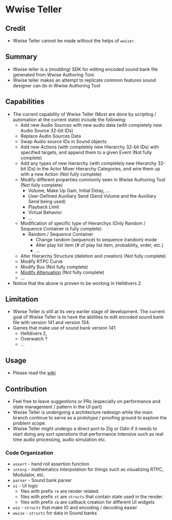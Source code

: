 # Wwise Teller

## Credit

- Wwise Teller cannot be made without the helps of `wwiser`.

## Summary

- Wwise teller is a (modding) SDK for editing encoded sound bank file generated 
from Wwise Authoring Tool. 
- Wwise teller makes an attempt to replicate common features sound designer can 
do in Wwise Authoring Tool

## Capabilities

- The current capability of Wwise Teller (Most are done by scripting / automation at the current state) include the following:
    - Add new Audio Sources with new audio data (with completely new Audio Source 32-bit IDs)
    - Replace Audio Sources Data
    - Swap Audio source IDs in Sound objects
    - Add new Actions (with completely new Hierarchy 32-bit IDs) with specified targets, and append them to a
    given Event (Not fully complete)
    - Add any types of new hierarchy (with completely new Hierarchy 32-bit IDs) in the Actor Mixer Hierarchy Categories,
    and wire them up with a new Action (Not fully complete)
    - Modify different properties commonly seen in Wwise Authoring Tool (Not fully complete)
        - Volume, Make Up Gain, Initial Delay, ...
        - User-Defined Auxiliary Send (Send Volume and the Auxiliary Send being used)
        - Playback Limit
        - Virtual Behavior
        - ...
    - Modification of specific type of Hierarchys (Only Random / Sequence Container is fully complete)
        - Random / Sequence Container
            - Change random (sequence) to sequence (random) mode
            - Alter play list item (# of play list item, probability, order, etc.)
            - ...
    - Alter Hierarchy Structure (deletion and creation) (Not fully complete)
    - Modify RTPC Curve
    - Modify Bus (Not fully complete)
    - [Modify Attenuation](https://youtu.be/Gb2qdMVpG-U) (Not fully complete)
    - ...
- Notice that the above is proven to be working in Helldivers 2.

## Limitation

- Wwise Teller is still at its very eariler stage of development. The current 
goal of Wwise Teller is to have the abilities to edit encoded sound bank file 
with version 141 and version 154.
- Games that make use of sound bank version 141:
  - Helldivers 2,
  - Overwatch ?
  - ...

## Usage

- Please read the [wiki](https://github.com/Dekr0/wwise-teller/wiki)

## Contribution

- Feel free to leave suggestions or PRs (especially on performance and state 
management / pattern in the UI part)
- Wwise Teller is undergoing a architecture redesign while the main branch continue
to serve as a prototype / proofing ground to explore the problem scope. 
- Wwise Teller might undergo a direct port to Zig or Odin if it needs to start 
doing any sort operations that performance intensive such as real time audio 
processing, audio simulation etc.

### Code Organization

- `assert` - hand roll assertion function
- `interp` - mathematics interpolation for things such as visualizing RTPC, 
Modulator, etc.
- `parser` - Sound bank parser
- `ui` - UI logic
    - files with prefix `re` are render related.
    - files with prefix `st` are `structs` that contain state used in the render.
    - files with prefix `cb` are callback creation for different UI widgets
- `wio` - `structs` that make IO and encoding / decoding easier
- `wwise` - `structs` for data in Sound banks
